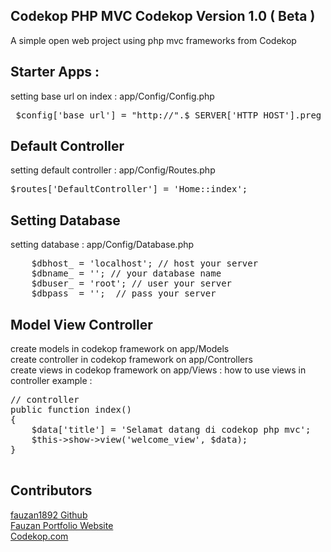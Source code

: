 ## Codekop PHP MVC Codekop Version 1.0 ( Beta )
A simple open web project using php mvc frameworks from Codekop 

## Starter Apps :
setting base url on index : app/Config/Config.php

<pre>
 $config['base_url'] = "http://".$_SERVER['HTTP_HOST'].preg_replace('@/+$@','',dirname($_SERVER['SCRIPT_NAME'])).'/';
</pre>

## Default Controller
setting default controller : app/Config/Routes.php
<pre>
$routes['DefaultController'] = 'Home::index';
</pre>

## Setting Database

setting database  : app/Config/Database.php

<pre>
    $dbhost_ = 'localhost'; // host your server
    $dbname_ = ''; // your database name
    $dbuser_ = 'root'; // user your server
    $dbpass_ = '';  // pass your server
</pre>

## Model View Controller
create models in codekop framework on app/Models
<br/>
create controller in codekop framework on app/Controllers
<br/>
create views in codekop framework on app/Views :
how to use views in controller example :
<pre>
// controller 
public function index()
{
    $data['title'] = 'Selamat datang di codekop php mvc';
    $this->show->view('welcome_view', $data);
}

</pre>

## Contributors

<a href="https://github.com/fauzan1892" target="_blank"> fauzan1892 Github</a>
<br/>
<a href="https://fauzan.codekop.com/" target="_blank"> Fauzan Portfolio Website</a>
<br/>
<a href="https://www.codekop.com/" target="_blank"> Codekop.com</a>




